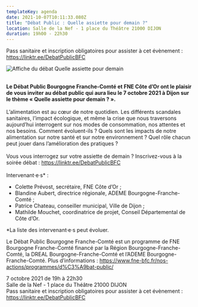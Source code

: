```yaml
---
templateKey: agenda
date: 2021-10-07T10:11:33.080Z
title: "Débat Public : Quelle assiette pour demain ?"
location: Salle de la Nef - 1 place du Théâtre 21000 DIJON
duration: 19h00 - 22h30
---
```

<!--StartFragment-->

Pass sanitaire et inscription obligatoires pour assister à cet évènement : <https://linktr.ee/DebatPublicBFC>

![Affiche du débat Quelle assiette pour demain](/img/2021_affiche-dp-bfc_alimentation.jpg?nf_resize=fit&w=400#img-center "Affiche du débat Quelle assiette pour demain")

\
**Le Débat Public Bourgogne Franche-Comté et FNE Côte d’Or ont le plaisir de vous inviter au débat public qui aura lieu le 7 octobre 2021 à Dijon sur le thème « Quelle assiette pour demain ? ».**\
\
L’alimentation est au cœur de notre quotidien. Les différents scandales sanitaires, l’impact écologique, et même la crise que nous traversons aujourd’hui interrogent sur nos modes de consommation, nos attentes et nos besoins. Comment évoluent-ils ? Quels sont les impacts de notre alimentation sur notre santé et sur notre environnement ? Quel rôle chacun peut jouer dans l’amélioration des pratiques ?\
\
Vous vous interrogez sur votre assiette de demain ? Inscrivez-vous à la soirée débat : <https://linktr.ee/DebatPublicBFC>\
\
Intervenant·e·s* :

* Colette Prévost, secrétaire, FNE Côte d’Or ; 
* Blandine Aubert, directrice régionale, ADEME Bourgogne-Franche-Comté ; 
* Patrice Chateau, conseiller municipal, Ville de Dijon ; 
* Mathilde Mouchet, coordinatrice de projet, Conseil Départemental de Côte d’Or.

\*La liste des intervenant·e·s peut évoluer.

Le Débat Public Bourgogne Franche-Comté est un programme de FNE Bourgogne Franche-Comté financé par la Région Bourgogne-Franche-Comté, la DREAL Bourgogne-Franche-Comté et l’ADEME Bourgogne-Franche-Comté. Plus d’informations : <https://www.fne-bfc.fr/nos-actions/programmes/d%C3%A9bat-public/>

7 octobre 2021 de 19h à 22h30\
Salle de la Nef - 1 place du Théâtre 21000 DIJON\
Pass sanitaire et inscription obligatoires pour assister à cet évènement : <https://linktr.ee/DebatPublicBFC>

<!--EndFragment-->